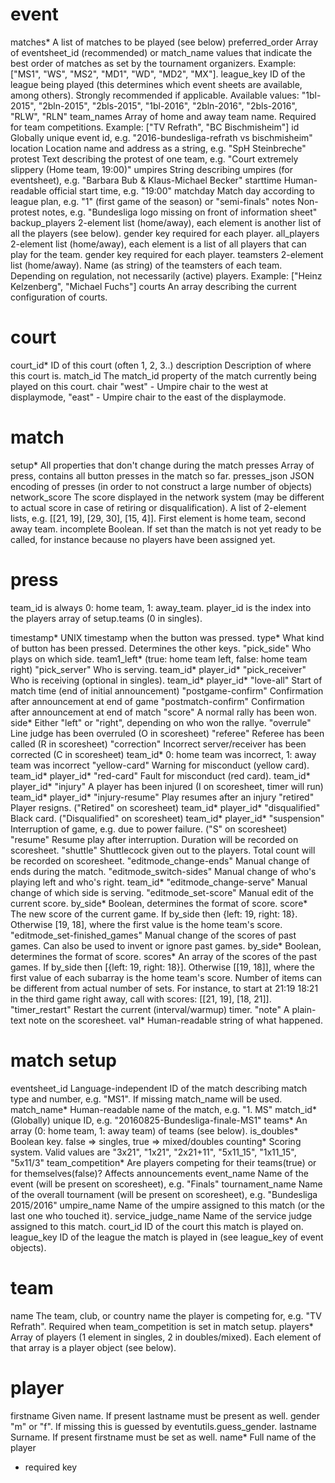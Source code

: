event
=====

matches*        A list of matches to be played (see below)
preferred_order Array of eventsheet_id (recommended) or match_name values that indicate the best order of matches as set by the tournament organizers.
                Example: ["MS1", "WS", "MS2", "MD1", "WD", "MD2", "MX"].
league_key      ID of the league being played (this determines which event sheets are available, among others).
                Strongly recommended if applicable.
                Available values: "1bl-2015", "2bln-2015", "2bls-2015", "1bl-2016", "2bln-2016", "2bls-2016", "RLW", "RLN"
team_names      Array of home and away team name. Required for team competitions.
                Example: ["TV Refrath", "BC Bischmisheim"]
id              Globally unique event id, e.g. "2016-bundesliga-refrath vs bischmisheim"
location        Location name and address as a string, e.g. "SpH Steinbreche"
protest         Text describing the protest of one team, e.g. "Court extremely slippery (Home team, 19:00)"
umpires         String describing umpires (for eventsheet), e.g. "Barbara Bub & Klaus-Michael Becker"
starttime       Human-readable official start time, e.g. "19:00"
matchday        Match day according to league plan, e.g. "1" (first game of the season) or "semi-finals"
notes           Non-protest notes, e.g. "Bundesliga logo missing on front of information sheet"
backup_players  2-element list (home/away), each element is another list of all the players (see below).
                gender key required for each player.
all_players     2-element list (home/away), each element is a list of all players that can play for the team.
                gender key required for each player.
teamsters       2-element list (home/away). Name (as string) of the teamsters of each team.
                Depending on regulation, not necessarily (active) players.
                Example: ["Heinz Kelzenberg", "Michael Fuchs"]
courts          An array describing the current configuration of courts.


court
=====

court_id*     ID of this court (often 1, 2, 3..)
description   Description of where this court is.
match_id      The match_id property of the match currently being played on this court.
chair         "west" - Umpire chair to the west at displaymode, "east" - Umpire chair to the east of the displaymode.


match
=====

setup*        All properties that don't change during the match
presses       Array of press, contains all button presses in the match so far.
presses_json  JSON encoding of presses (in order to not construct a large number of objects)
network_score The score displayed in the network system (may be different to actual score in case of retiring or disqualification).
              A list of 2-element lists, e.g. [[21, 19], [29, 30], [15, 4]]. First element is home team, second away team.
incomplete    Boolean. If set than the match is not yet ready to be called,
              for instance because no players have been assigned yet.


press
=====

team_id is always 0: home team, 1: away_team.
player_id is the index into the players array of setup.teams (0 in singles).

timestamp*       UNIX timestamp when the button was pressed.
type*            What kind of button has been pressed. Determines the other keys.
 "pick_side"     Who plays on which side.
    team1_left*    (true: home team left, false: home team right)
 "pick_server"   Who is serving.
    team_id*
    player_id*
 "pick_receiver" Who is receiving (optional in singles).
    team_id*
    player_id*
 "love-all"      Start of match time (end of initial announcement)
 "postgame-confirm"  Confirmation after announcement at end of game
 "postmatch-confirm" Confirmation after announcement at end of match
 "score"         A normal rally has been won.
 	  side*          Either "left" or "right", depending on who won the rallye.
 "overrule"      Line judge has been overruled (O in scoresheet)
 "referee"       Referee has been called (R in scoresheet)
 "correction"    Incorrect server/receiver has been corrected (C in scoresheet)
    team_id*       0: home team was incorrect, 1: away team was incorrect
 "yellow-card"   Warning for misconduct (yellow card).
    team_id*
    player_id*
 "red-card"      Fault for misconduct (red card).
    team_id*
    player_id*
 "injury"        A player has been injured (I on scoresheet, timer will run)
    team_id*
    player_id*
 "injury-resume" Play resumes after an injury
 "retired"       Player resigns. ("Retired" on scoresheet)
    team_id*
    player_id*
 "disqualified"  Black card. ("Disqualified" on scoresheet)
    team_id*
    player_id*
 "suspension"   Interruption of game, e.g. due to power failure. ("S" on scoresheet)
 "resume"       Resume play after interruption. Duration will be recorded on scoresheet.
 "shuttle"      Shuttlecock given out to the players. Total count will be recorded on scoresheet.
 "editmode_change-ends"  Manual change of ends during the match.
 "editmode_switch-sides" Manual change of who's playing left and who's right.
    team_id*
 "editmode_change-serve" Manual change of which side is serving.
 "editmode_set-score"    Manual edit of the current score.
    by_side*      Boolean, determines the format of score.
    score*        The new score of the current game.
                  If by_side then {left: 19, right: 18}.
                  Otherwise [19, 18], where the first value is the home team's score.
 "editmode_set-finished_games" Manual change of the scores of past games.
                               Can also be used to invent or ignore past games.
    by_side*      Boolean, determines the format of score.
    scores*       An array of the scores of the past games.
                  If by_side then [{left: 19, right: 18}].
                  Otherwise [[19, 18]], where the first value of each subarray is the home team's score.
                  Number of items can be different from actual number of sets.
                  For instance, to start at 21:19 18:21 in the third game right away, call with
                  scores: [[21, 19], [18, 21]].
 "timer_restart" Restart the current (interval/warmup) timer.
 "note"          A plain-text note on the scoresheet.
    val*          Human-readable string of what happened.

match setup
===========

eventsheet_id      Language-independent ID of the match describing match type and number, e.g. "MS1".
                   If missing match_name will be used.
match_name*        Human-readable name of the match, e.g. "1. MS"
match_id*          (Globally) unique ID, e.g. "20160825-Bundesliga-finale-MS1"
teams*             An array (0: home team, 1: away team) of teams (see below).
is_doubles*        Boolean key. false => singles, true => mixed/doubles
counting*          Scoring system. Valid values are "3x21", "1x21", "2x21+11", "5x11_15", "1x11_15", "5x11/3"
team_competition*  Are players competing for their teams(true) or for themselves(false)? Affects announcements
event_name         Name of the event (will be present on scoresheet), e.g. "Finals"
tournament_name    Name of the overall tournament (will be present on scoresheet), e.g. "Bundesliga 2015/2016"
umpire_name        Name of the umpire assigned to this match (or the last one who touched it).
service_judge_name Name of the service judge assigned to this match.
court_id           ID of the court this match is played on.
league_key         ID of the league the match is played in (see league_key of event objects).

team
====

name     The team, club, or country name the player is competing for, e.g. "TV Refrath".
         Required when team_competition is set in match setup.
players* Array of players (1 element in singles, 2 in doubles/mixed).
         Each element of that array is a player object (see below).

player
======

firstname Given name. If present lastname must be present as well.
gender    "m" or "f". If missing this is guessed by eventutils.guess_gender.
lastname  Surname. If present firstname must be set as well.
name*     Full name of the player


* required key